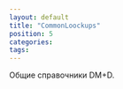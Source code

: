 ```yaml
---
layout: default
title: "CommonLoockups"
position: 5
categories: 
tags: 
---
```


Общие справочники DM+D.

 



 

 

